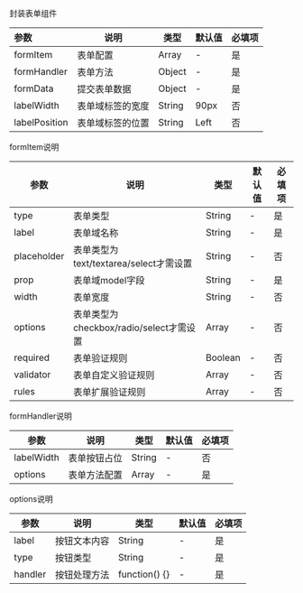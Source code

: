封装表单组件

| 参数          | 说明             | 类型   | 默认值 | 必填项 |
| :------------ | ---------------- | ------ | ------ | ------ |
| formItem      | 表单配置         | Array  | -      | 是     |
| formHandler   | 表单方法         | Object | -      | 是     |
| formData      | 提交表单数据     | Object | -      | 是     |
| labelWidth    | 表单域标签的宽度 | String | 90px   | 否     |
| labelPosition | 表单域标签的位置 | String | Left   | 否     |

formItem说明

| 参数        | 说明                                    | 类型    | 默认值 | 必填项 |
| ----------- | --------------------------------------- | ------- | ------ | ------ |
| type        | 表单类型                                | String  | -      | 是     |
| label       | 表单域名称                              | String  | -      | 是     |
| placeholder | 表单类型为text/textarea/select才需设置  | String  | -      | 否     |
| prop        | 表单域model字段                         | String  | -      | 是     |
| width       | 表单宽度                                | String  | -      | 否     |
| options     | 表单类型为checkbox/radio/select才需设置 | Array   | -      | 否     |
| required    | 表单验证规则                            | Boolean | -      | 否     |
| validator   | 表单自定义验证规则                      | Array   | -      | 否     |
| rules       | 表单扩展验证规则                        | Array   | -      | 否     |

formHandler说明

| 参数       | 说明         | 类型   | 默认值 | 必填项 |
| ---------- | ------------ | ------ | ------ | ------ |
| labelWidth | 表单按钮占位 | String | -      | 否     |
| options    | 表单方法配置 | Array  | -      | 是     |

options说明

| 参数    | 说明         | 类型          | 默认值 | 必填项 |
| ------- | ------------ | ------------- | ------ | ------ |
| label   | 按钮文本内容 | String        | -      | 是     |
| type    | 按钮类型     | String        | -      | 是     |
| handler | 按钮处理方法 | function() {} | -      | 是     |

